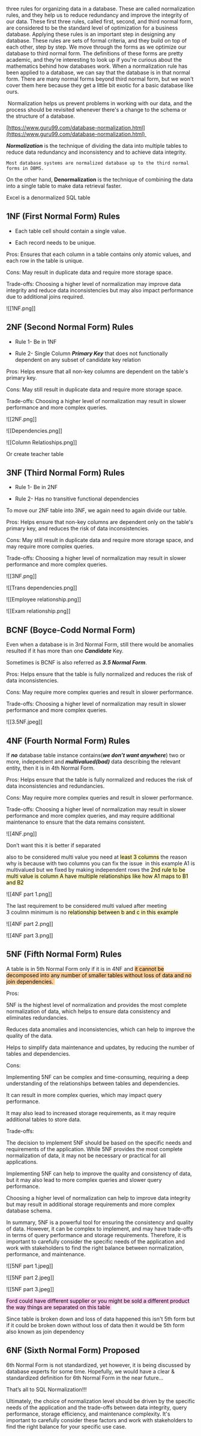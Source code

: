 three rules for organizing data in a database. These are called normalization rules, and they help us to reduce redundancy and improve the integrity of our data. These first three rules, called first, second, and third normal form, are considered to be the standard level of optimization for a business database. Applying these rules is an important step in designing any database. These rules are sets of formal criteria, and they build on top of each other, step by step. We move through the forms as we optimize our database to third normal form. The definitions of these forms are pretty academic, and they're interesting to look up if you're curious about the mathematics behind how databases work. When a normalization rule has been applied to a database, we can say that the database is in that normal form. There are many normal forms beyond third normal form, but we won't cover them here because they get a little bit exotic for a basic database like ours. 

 Normalization helps us prevent problems in working with our data, and the process should be revisited whenever there's a change to the schema or the structure of a database. 

[https://www.guru99.com/database-normalization.html](https://www.guru99.com/database-normalization.html) 

***Normalization*** is the technique of dividing the data into multiple tables to reduce data redundancy and inconsistency and to achieve data integrity.  

	Most database systems are normalized database up to the third normal forms in DBMS. 

On the other hand, ****Denormalization**** is the technique of combining the data into a single table to make data retrieval faster. 

Excel is a denormalized SQL table


## 1NF (First Normal Form) Rules 

-   Each table cell should contain a single value. 
    
-   Each record needs to be unique. 
    

Pros: Ensures that each column in a table contains only atomic values, and each row in the table is unique. 

Cons: May result in duplicate data and require more storage space. 

Trade-offs: Choosing a higher level of normalization may improve data integrity and reduce data inconsistencies but may also impact performance due to additional joins required.

![[1NF.png]]

## 2NF (Second Normal Form) Rules 

-   Rule 1- Be in 1NF 
    
-   Rule 2- Single Column ***Primary Key*** that does not functionally dependent on any subset of candidate key relation 
    

Pros: Helps ensure that all non-key columns are dependent on the table's primary key. 

Cons: May still result in duplicate data and require more storage space. 

Trade-offs: Choosing a higher level of normalization may result in slower performance and more complex queries.

![[2NF.png]]

![[Dependencies.png]]

![[Column Relatioships.png]]

Or create teacher table

## 3NF (Third Normal Form) Rules 

-   Rule 1- Be in 2NF 
    
-   Rule 2- Has no transitive functional dependencies 
    

To move our 2NF table into 3NF, we again need to again divide our table. 

Pros: Helps ensure that non-key columns are dependent only on the table's primary key, and reduces the risk of data inconsistencies. 

Cons: May still result in duplicate data and require more storage space, and may require more complex queries. 

Trade-offs: Choosing a higher level of normalization may result in slower performance and more complex queries.


![[3NF.png]]

![[Trans dependencies.png]]


![[Employee relationship.png]]

![[Exam relationship.png]]


## BCNF (Boyce-Codd Normal Form) 

Even when a database is in 3rd Normal Form, still there would be anomalies resulted if it has more than one ***Candidate*** Key. 

Sometimes is BCNF is also referred as ***3.5 Normal Form***. 

Pros: Helps ensure that the table is fully normalized and reduces the risk of data inconsistencies. 

Cons: May require more complex queries and result in slower performance. 

Trade-offs: Choosing a higher level of normalization may result in slower performance and more complex queries.

![[3.5NF.jpeg]]

## 4NF (Fourth Normal Form) Rules 

If ***no*** database table instance contains(***we don’t want anywhere***) two or more, independent and ***multivalued(bad)*** data describing the relevant entity, then it is in 4th Normal Form. 

Pros: Helps ensure that the table is fully normalized and reduces the risk of data inconsistencies and redundancies. 

Cons: May require more complex queries and result in slower performance. 

Trade-offs: Choosing a higher level of normalization may result in slower performance and more complex queries, and may require additional maintenance to ensure that the data remains consistent.


![[4NF.png]]

Don’t want this it is better if separated  

also to be considered multi value you need at <mark style="background: #FFF3A3A6;">least 3 columns</mark> the reason why is because with two columns you can fix the issue  in this example A1 is multivalued but we fixed by making independent rows the <mark style="background: #FFF3A3A6;">2nd rule to be multi value is column A have multiple relationships like how A1 maps to B1 and B2</mark>

![[4NF part 1.png]]

The last requirement to be considered multi valued after meeting 3 coulmn minimum is no <mark style="background: #FFF3A3A6;">relationship between b and c in this example</mark>

![[4NF part 2.png]]

![[4NF part 3.png]]

## 5NF (Fifth Normal Form) Rules 

A table is in 5th Normal Form only if it is in 4NF and <mark style="background: #FFB86CA6;">it cannot be decomposed into any number of smaller tables without loss of data and no join dependencies. </mark>

Pros: 

5NF is the highest level of normalization and provides the most complete normalization of data, which helps to ensure data consistency and eliminates redundancies. 

Reduces data anomalies and inconsistencies, which can help to improve the quality of the data. 

Helps to simplify data maintenance and updates, by reducing the number of tables and dependencies. 

Cons: 

Implementing 5NF can be complex and time-consuming, requiring a deep understanding of the relationships between tables and dependencies. 

It can result in more complex queries, which may impact query performance. 

It may also lead to increased storage requirements, as it may require additional tables to store data. 

Trade-offs:  

The decision to implement 5NF should be based on the specific needs and requirements of the application. While 5NF provides the most complete normalization of data, it may not be necessary or practical for all applications. 

Implementing 5NF can help to improve the quality and consistency of data, but it may also lead to more complex queries and slower query performance. 

Choosing a higher level of normalization can help to improve data integrity but may result in additional storage requirements and more complex database schema. 

In summary, 5NF is a powerful tool for ensuring the consistency and quality of data. However, it can be complex to implement, and may have trade-offs in terms of query performance and storage requirements. Therefore, it is important to carefully consider the specific needs of the application and work with stakeholders to find the right balance between normalization, performance, and maintenance.

![[5NF part 1.jpeg]]

![[5NF part 2.jpeg]]

![[5NF part 3.jpeg]]

<mark style="background: #FFB8EBA6;">Ford could have different supplier or you might be sold a different product the way things are separated on this table </mark>

Since table is broken down and loss of data happened this isn't 5th form but if it could be broken down without loss of data then it would be 5th form also known as join dependency  

## 6NF (Sixth Normal Form) Proposed 

6th Normal Form is not standardized, yet however, it is being discussed by database experts for some time. Hopefully, we would have a clear & standardized definition for 6th Normal Form in the near future… 

That’s all to SQL Normalization!!! 

Ultimately, the choice of normalization level should be driven by the specific needs of the application and the trade-offs between data integrity, query performance, storage efficiency, and maintenance complexity. It's important to carefully consider these factors and work with stakeholders to find the right balance for your specific use case.